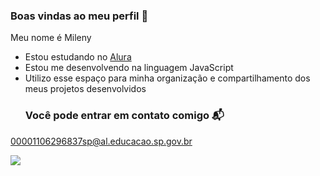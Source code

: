 ### Boas vindas ao meu perfil 💟

Meu nome é Mileny

- Estou estudando no [Alura](https://www.alura.com.br)
- Estou me desenvolvendo na linguagem JavaScript
- Utilizo esse espaço para minha organização e compartilhamento dos meus projetos desenvolvidos
  ### Você pode entrar em contato comigo 📬

00001106296837sp@al.educacao.sp.gov.br

![](https://media1.tenor.com/m/7GyHsInT8uoAAAAC/naruto.gif)
